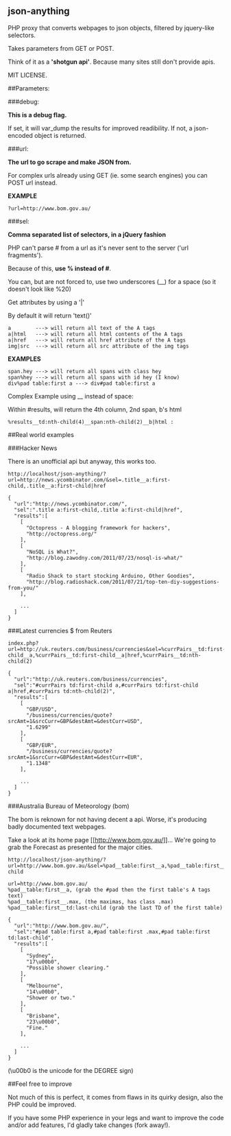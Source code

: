 json-anything
----------------

PHP proxy that converts webpages to json objects, filtered by jquery-like selectors.

Takes parameters from GET or POST.

Think of it as a **'shotgun api'**. Because many sites still don't provide apis.

MIT LICENSE.

##Parameters:

###debug:

**This is a debug flag.**

If set, it will var_dump the results for improved readibility. If not, a json-encoded object is returned.

###url:

**The url to go scrape and make JSON from.**

For complex urls already using GET (ie. some search engines) you can POST url instead.

**EXAMPLE**

	?url=http://www.bom.gov.au/


###sel:

**Comma separated list of selectors, in a jQuery fashion**

PHP can't parse # from a url as it's never sent to the server ('url fragments').

Because of this, **use % instead of #**.

You can, but are not forced to, use two underscores (__) for a space (so it doesn't look like %20)

Get attributes by using a '|'

By default it will return 'text()'

	a        ---> will return all text of the A tags
	a|html   ---> will return all html contents of the A tags
	a|href   ---> will return all href attribute of the A tags
	img|src  ---> will return all src attribute of the img tags

**EXAMPLES**

	span.hey ---> will return all spans with class hey
	span%hey ---> will return all spans with id hey (I know)
	div%pad table:first a ---> div#pad table:first a

Complex Example using __ instead of space:

Within #results, will return the 4th column, 2nd span, b's html

	%results__td:nth-child(4)__span:nth-child(2)__b|html :

##Real world examples

###Hacker News

There is an unofficial api but anyway, this works too.

	http://localhost/json-anything/?url=http://news.ycombinator.com/&sel=.title__a:first-child,.title__a:first-child|href

	{
	  "url":"http://news.ycombinator.com/",
	  "sel":".title a:first-child,.title a:first-child|href",
	  "results":[
	    [
	      "Octopress - A blogging framework for hackers",
	      "http://octopress.org/"
	    ],
	    [
	      "NoSQL is What?",
	      "http://blog.zawodny.com/2011/07/23/nosql-is-what/"
	    ],
	    [
	      "Radio Shack to start stocking Arduino, Other Goodies",
	      "http://blog.radioshack.com/2011/07/21/top-ten-diy-suggestions-from-you/"
	    ],

	    ...
	  ]
	}

###Latest currencies $ from Reuters

	index.php?url=http://uk.reuters.com/business/currencies&sel=%currPairs__td:first-child__a,%currPairs__td:first-child__a|href,%currPairs__td:nth- child(2)

	{
	  "url":"http://uk.reuters.com/business/currencies",
	  "sel":"#currPairs td:first-child a,#currPairs td:first-child a|href,#currPairs td:nth-child(2)",
	  "results":[
	    [
	      "GBP/USD",
	      "/business/currencies/quote?srcAmt=1&srcCurr=GBP&destAmt=&destCurr=USD",
	      "1.6299"
	    ],
	    [
	      "GBP/EUR",
	      "/business/currencies/quote?srcAmt=1&srcCurr=GBP&destAmt=&destCurr=EUR",
	      "1.1348"
	    ],

	    ...
	  ]
	}

###Australia Bureau of Meteorology (bom)

The bom is reknown for not having decent a api. Worse, it's producing badly documented text webpages.

Take a look at its home page [[http://www.bom.gov.au/]]... We're going to grab the Forecast as presented for the major cities.

	http://localhost/json-anything/?url=http://www.bom.gov.au/&sel=%pad__table:first__a,%pad__table:first__.max,%pad__table:first__td:last-child

	url=http://www.bom.gov.au/
	%pad__table:first__a, (grab the #pad then the first table's A tags text)
	%pad__table:first__.max, (the maximas, has class .max)
	%pad__table:first__td:last-child (grab the last TD of the first table)

	{
	  "url":"http://www.bom.gov.au/",
	  "sel":"#pad table:first a,#pad table:first .max,#pad table:first td:last-child",
	  "results":[
	    [
	      "Sydney",
	      "17\u00b0",
	      "Possible shower clearing."
	    ],
	    [
	      "Melbourne",
	      "14\u00b0",
	      "Shower or two."
	    ],
	    [
	      "Brisbane",
	      "23\u00b0",
	      "Fine."
	    ],

	    ...
	  ]
	}

(\u00b0 is the unicode for the DEGREE sign)

##Feel free to improve

Not much of this is perfect, it comes from flaws in its quirky design, also the PHP could be improved.

If you have some PHP experience in your legs and want to improve the code and/or add features, I'd gladly take changes (fork away!).
